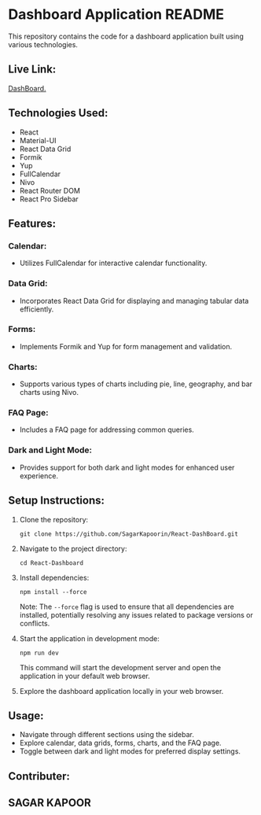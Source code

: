 # Dashboard Application README

This repository contains the code for a dashboard application built using various technologies.

## Live Link:

[DashBoard.](https://65b38aa63880fdade487ddf7--dreamy-malasada-60d9f7.netlify.app/)

## Technologies Used:

- React
- Material-UI
- React Data Grid
- Formik
- Yup
- FullCalendar
- Nivo
- React Router DOM
- React Pro Sidebar

## Features:

### Calendar:

- Utilizes FullCalendar for interactive calendar functionality.

### Data Grid:

- Incorporates React Data Grid for displaying and managing tabular data efficiently.

### Forms:

- Implements Formik and Yup for form management and validation.

### Charts:

- Supports various types of charts including pie, line, geography, and bar charts using Nivo.

### FAQ Page:

- Includes a FAQ page for addressing common queries.

### Dark and Light Mode:

- Provides support for both dark and light modes for enhanced user experience.

## Setup Instructions:

1. Clone the repository:
   ```
   git clone https://github.com/SagarKapoorin/React-DashBoard.git
   ```

2. Navigate to the project directory:
   ```
   cd React-Dashboard
   ```

3. Install dependencies:
   ```
   npm install --force
   ```

   Note: The `--force` flag is used to ensure that all dependencies are installed, potentially resolving any issues related to package versions or conflicts.

4. Start the application in development mode:
   ```
   npm run dev
   ```

   This command will start the development server and open the application in your default web browser.

5. Explore the dashboard application locally in your web browser.

## Usage:

- Navigate through different sections using the sidebar.
- Explore calendar, data grids, forms, charts, and the FAQ page.
- Toggle between dark and light modes for preferred display settings.

## Contributer:
  ## SAGAR KAPOOR     
